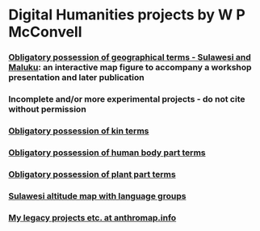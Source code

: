 # Digital Humanities projects by W P McConvell 

### [Obligatory possession of geographical terms - Sulawesi and Maluku](https://billymcconvell.github.io/geoposs/): an interactive map figure to accompany a workshop presentation and later publication

### Incomplete and/or more experimental projects - do not cite without permission

### [Obligatory possession of kin terms](https://billymcconvell.github.io/kintermposs/)

### [Obligatory possession of human body part terms](https://billymcconvell.github.io/hbodypartposs/)

### [Obligatory possession of plant part terms](https://billymcconvell.github.io/plantpartposs/)

### [Sulawesi altitude map with language groups](https://billymcconvell.github.io/elevbada/)

### [My legacy projects etc. at anthromap.info](http://anthromap.info/)

<!---
You can use the [editor on GitHub](https://github.com/billymcconvell/billymcconvell.github.io/edit/master/README.md) to maintain and preview the content for your website in Markdown files.

Whenever you commit to this repository, GitHub Pages will run [Jekyll](https://jekyllrb.com/) to rebuild the pages in your site, from the content in your Markdown files.

### Markdown

Markdown is a lightweight and easy-to-use syntax for styling your writing. It includes conventions for

```markdown
Syntax highlighted code block

# Header 1
## Header 2
### Header 3

- Bulleted
- List

1. Numbered
2. List

**Bold** and _Italic_ and `Code` text

[Link](url) and ![Image](src)
```

For more details see [GitHub Flavored Markdown](https://guides.github.com/features/mastering-markdown/).

### Jekyll Themes

Your Pages site will use the layout and styles from the Jekyll theme you have selected in your [repository settings](https://github.com/billymcconvell/billymcconvell.github.io/settings). The name of this theme is saved in the Jekyll `_config.yml` configuration file.

### Support or Contact

Having trouble with Pages? Check out our [documentation](https://help.github.com/categories/github-pages-basics/) or [contact support](https://github.com/contact) and we’ll help you sort it out.
--->
